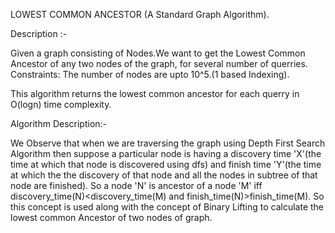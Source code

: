 LOWEST COMMON ANCESTOR (A Standard Graph Algorithm).
	
Description :-

Given a graph consisting of Nodes.We want to get the Lowest Common Ancestor of any two nodes of the graph, for several number of querries.
Constraints: 
The number of nodes are upto 10^5.(1 based Indexing).

This algorithm returns the lowest common ancestor for each querry in O(logn) time complexity.

Algorithm Description:-

We Observe that when we are traversing the graph using Depth First Search Algorithm then suppose a particular node is having a discovery time 'X'(the time at which that node is discovered using dfs) and finish time 'Y'(the time at which the the discovery of that node and all the nodes in subtree of that node are finished).
So a node 'N' is ancestor of a node 'M' iff discovery_time(N)<discovery_time(M) and finish_time(N)>finish_time(M). So this concept is used along with the concept of Binary Lifting to calculate the lowest common Ancestor of two nodes of graph.
